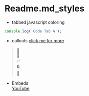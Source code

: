 # Readme.md_styles

- tabbed javascript coloring
```js 
console.log('Code Tab A');
```

- callouts
[click me for more](https://gitmoji.dev/)
> :rocket:<br>
> :tada:<br>
> :white_check_mark:<br>
> :lock:<br>
> :memo:<br>

- Embeds<br>
[YouTube](https://www.youtube.com/)
<br>
